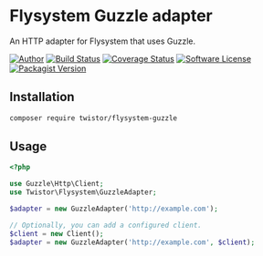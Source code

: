 # Flysystem Guzzle adapter

An HTTP adapter for Flysystem that uses Guzzle.

[![Author](https://img.shields.io/badge/author-@chrisleppanen-blue.svg?style=flat-square)](https://twitter.com/chrisleppanen)
[![Build Status](https://img.shields.io/travis/twistor/flysystem-guzzle/guzzle-3.svg?style=flat-square)](https://travis-ci.org/twistor/flysystem-guzzle)
[![Coverage Status](https://img.shields.io/scrutinizer/coverage/g/twistor/flysystem-guzzle/guzzle-3.svg?style=flat-square)](https://scrutinizer-ci.com/g/twistor/flysystem-guzzle/?branch=guzzle-3)
[![Software License](https://img.shields.io/badge/license-MIT-brightgreen.svg?style=flat-square)](LICENSE)
[![Packagist Version](https://img.shields.io/packagist/v/twistor/flysystem-guzzle.svg?style=flat-square)](https://packagist.org/packages/twistor/flysystem-guzzle)

## Installation

```bash
composer require twistor/flysystem-guzzle
```

## Usage

```php
<?php

use Guzzle\Http\Client;
use Twistor\Flysystem\GuzzleAdapter;

$adapter = new GuzzleAdapter('http://example.com');

// Optionally, you can add a configured client.
$client = new Client();
$adapter = new GuzzleAdapter('http://example.com', $client);
```
